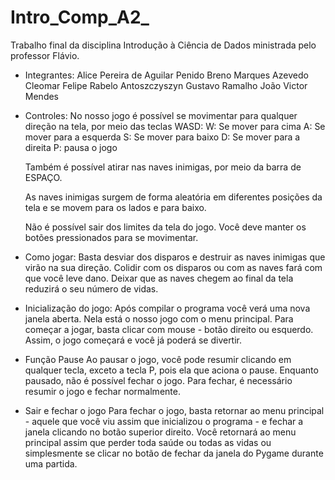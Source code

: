 # Intro_Comp_A2_
Trabalho final da disciplina Introdução à Ciência de Dados ministrada pelo professor Flávio.

- Integrantes:
	Alice Pereira de Aguilar Penido
	Breno Marques Azevedo
	Cleomar Felipe Rabelo Antoszczyszyn 
	Gustavo Ramalho
	João Victor Mendes

- Controles:
No nosso jogo é possível se movimentar para qualquer direção na tela, por meio das teclas WASD:
	W: Se mover para cima
	A: Se mover para a esquerda
	S: Se mover para baixo
	D: Se mover para a direita
	P: pausa o jogo	
	
	Também é possível atirar nas naves inimigas, por meio da barra de ESPAÇO.
	
	As naves inimigas surgem de forma aleatória em diferentes posições da tela e se movem para
	os lados e para baixo.

	Não é possível sair dos limites da tela do jogo.
	Você deve manter os botões pressionados para se movimentar.

- Como jogar:
Basta desviar dos disparos e destruir as naves inimigas que virão na sua direção. 
Colidir com os disparos ou com as naves fará com que você leve dano.
Deixar que as naves chegem ao final da tela reduzirá o seu número de vidas.
	
- Inicialização do jogo:
Após compilar o programa você verá uma nova janela aberta. Nela está o nosso jogo com o menu principal. 
Para começar a jogar, basta clicar com mouse - botão direito ou esquerdo. Assim, o jogo começará e você
já poderá se divertir.

- Função Pause
Ao pausar o jogo, você pode resumir clicando em qualquer tecla, exceto a tecla P, pois ela que aciona o pause.
Enquanto pausado, não é possível fechar o jogo. Para fechar, é necessário resumir o jogo e fechar normalmente.

- Sair e fechar o jogo
Para fechar o jogo, basta retornar ao menu principal - aquele que você viu assim que inicializou o programa -
e fechar a janela clicando no botão superior direito. Você retornará ao menu principal assim que perder toda
saúde ou todas as vidas ou simplesmente se clicar no botão de fechar da janela do Pygame durante uma partida.
